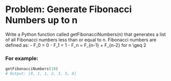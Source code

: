# Problem: Generate Fibonacci Numbers up to n

Write a Python function called getFibonacciNumbers(n) that generates a list of all Fibonacci numbers less than or equal to n. Fibonacci numbers are defined as:
	-	 F_0 = 0 
	-	 F_1 = 1 
	-	 F_n = F_{n-1} + F_{n-2}  for  n \geq 2 

### For example:
```python
getFibonacciNumbers(10)
# Output: [0, 1, 1, 2, 3, 5, 8]
```
